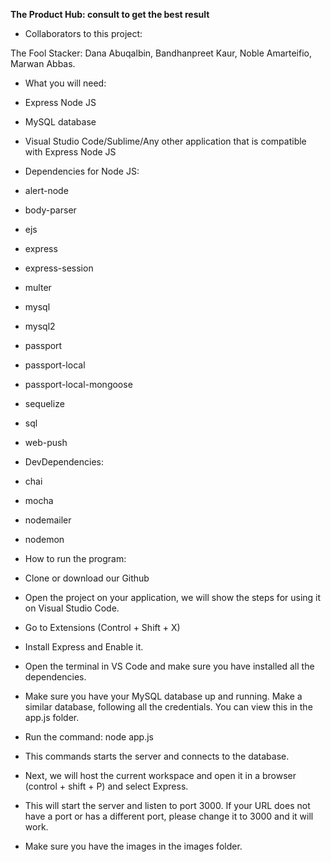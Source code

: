 **The Product Hub: consult to get the best result**

- Collaborators to this project:

The Fool Stacker: Dana Abuqalbin, Bandhanpreet Kaur, Noble Amarteifio, Marwan Abbas.

- What you will need:

- Express Node JS
- MySQL database
- Visual Studio Code/Sublime/Any other application that is compatible with Express Node JS

- Dependencies for Node JS:

- alert-node
- body-parser
- ejs
- express
- express-session
- multer
- mysql
- mysql2
- passport
- passport-local
- passport-local-mongoose
- sequelize
- sql
- web-push

- DevDependencies:

- chai
- mocha
- nodemailer
- nodemon

- How to run the program:

- Clone or download our Github
- Open the project on your application, we will show the steps for using it on Visual Studio Code.
- Go to Extensions (Control + Shift + X)
- Install Express and Enable it.
- Open the terminal in VS Code and make sure you have installed all the dependencies.
- Make sure you have your MySQL database up and running. Make a similar database, following all the credentials. You can view this in the app.js folder.
- Run the command: node app.js
- This commands starts the server and connects to the database.
- Next, we will host the current workspace and open it in a browser (control + shift + P) and select Express.
- This will start the server and listen to port 3000. If your URL does not have a port or has a different port, please change it to 3000 and it will work.
- Make sure you have the images in the images folder.
